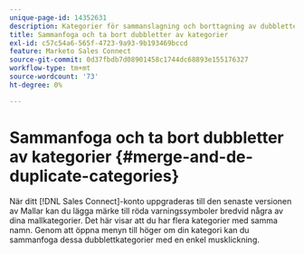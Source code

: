 ```yaml
---
unique-page-id: 14352631
description: Kategorier för sammanslagning och borttagning av dubbletter - Marketo-dokument - Produktdokumentation
title: Sammanfoga och ta bort dubbletter av kategorier
exl-id: c57c54a6-565f-4723-9a93-9b193469bccd
feature: Marketo Sales Connect
source-git-commit: 0d37fbdb7d08901458c1744dc68893e155176327
workflow-type: tm+mt
source-wordcount: '73'
ht-degree: 0%

---
```


# Sammanfoga och ta bort dubbletter av kategorier {#merge-and-de-duplicate-categories}

När ditt [!DNL Sales Connect]-konto uppgraderas till den senaste versionen av Mallar kan du lägga märke till röda varningssymboler bredvid några av dina mallkategorier. Det här visar att du har flera kategorier med samma namn. Genom att öppna menyn till höger om din kategori kan du sammanfoga dessa dubblettkategorier med en enkel musklickning.
